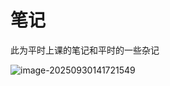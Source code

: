 # 笔记

此为平时上课的笔记和平时的一些杂记

![image-20250930141721549](C:\Users\34021\AppData\Roaming\Typora\typora-user-images\image-20250930141721549.png)